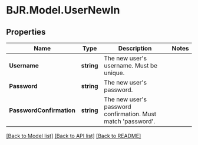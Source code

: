 # BJR.Model.UserNewIn

## Properties

Name | Type | Description | Notes
------------ | ------------- | ------------- | -------------
**Username** | **string** | The new user&#39;s username. Must be unique. | 
**Password** | **string** | The new user&#39;s password. | 
**PasswordConfirmation** | **string** | The new user&#39;s password confirmation. Must match &#39;password&#39;. | 

[[Back to Model list]](../README.md#documentation-for-models) [[Back to API list]](../README.md#documentation-for-api-endpoints) [[Back to README]](../README.md)

